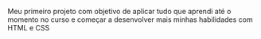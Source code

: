 Meu primeiro projeto com objetivo de aplicar tudo que aprendi até o momento no curso e começar a desenvolver mais minhas habilidades com HTML e CSS